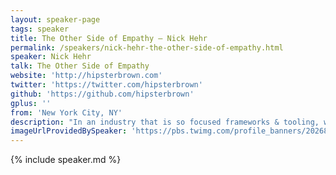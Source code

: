 ```yaml
---
layout: speaker-page
tags: speaker
title: The Other Side of Empathy – Nick Hehr
permalink: /speakers/nick-hehr-the-other-side-of-empathy.html
speaker: Nick Hehr
talk: The Other Side of Empathy
website: 'http://hipsterbrown.com'
twitter: 'https://twitter.com/hipsterbrown'
github: 'https://github.com/hipsterbrown'
gplus: ''
from: 'New York City, NY'
description: "In an industry that is so focused frameworks & tooling, we tend to lose sight  of the people behind the products and how we work with them. I've found empathy to be a powerful resource while collaborating with teams inside companies and across the open source community. By breaking down The Other Side of Empathy, I will demonstrate how applying its principles to your development process will benefit the community and the products they create. "
imageUrlProvidedBySpeaker: 'https://pbs.twimg.com/profile_banners/202687860/1396984265/'
---
```


{% include speaker.md %}
